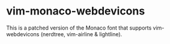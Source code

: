 # vim-monaco-webdevicons
This is a patched version of the Monaco font that supports vim-webdevicons (nerdtree, vim-airline &amp; lightline).
